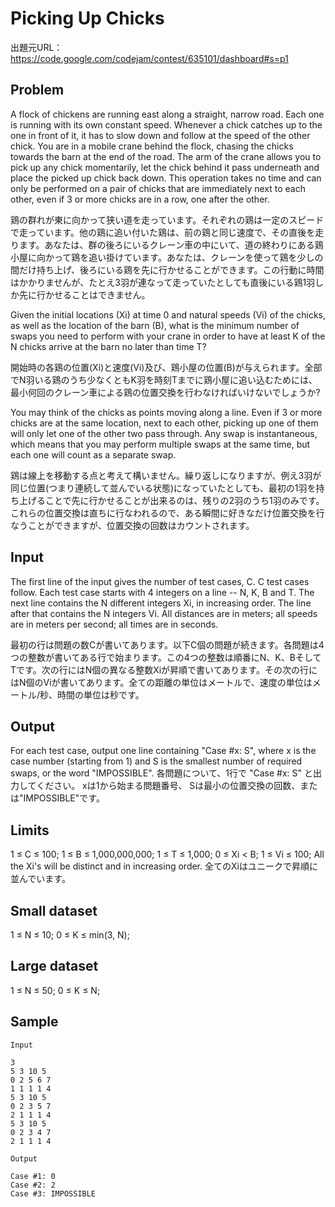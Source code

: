 # Picking Up Chicks

出題元URL：https://code.google.com/codejam/contest/635101/dashboard#s=p1

## Problem

A flock of chickens are running east along a straight, narrow road. Each one is running with its own constant speed. Whenever a chick catches up to the one in front of it, it has to slow down and follow at the speed of the other chick. You are in a mobile crane behind the flock, chasing the chicks towards the barn at the end of the road. The arm of the crane allows you to pick up any chick momentarily, let the chick behind it pass underneath and place the picked up chick back down. This operation takes no time and can only be performed on a pair of chicks that are immediately next to each other, even if 3 or more chicks are in a row, one after the other.

鶏の群れが東に向かって狭い道を走っています。それぞれの鶏は一定のスピードで走っています。他の鶏に追い付いた鶏は、前の鶏と同じ速度で、その直後を走ります。あなたは、群の後ろにいるクレーン車の中にいて、道の終わりにある鶏小屋に向かって鶏を追い掛けています。あなたは、クレーンを使って鶏を少しの間だけ持ち上げ、後ろにいる鶏を先に行かせることができます。この行動に時間はかかりませんが、たとえ3羽が連なって走っていたとしても直後にいる鶏1羽しか先に行かせることはできません。

Given the initial locations (Xi) at time 0 and natural speeds (Vi) of the chicks, as well as the location of the barn (B), what is the minimum number of swaps you need to perform with your crane in order to have at least K of the N chicks arrive at the barn no later than time T?

開始時の各鶏の位置(Xi)と速度(Vi)及び、鶏小屋の位置(B)が与えられます。全部でN羽いる鶏のうち少なくともK羽を時刻Tまでに鶏小屋に追い込むためには、最小何回のクレーン車による鶏の位置交換を行わなければいけないでしょうか?

You may think of the chicks as points moving along a line. Even if 3 or more chicks are at the same location, next to each other, picking up one of them will only let one of the other two pass through. Any swap is instantaneous, which means that you may perform multiple swaps at the same time, but each one will count as a separate swap.

鶏は線上を移動する点と考えて構いません。繰り返しになりますが、例え3羽が同じ位置(つまり連続して並んでいる状態)になっていたとしても、最初の1羽を持ち上げることで先に行かせることが出来るのは、残りの2羽のうち1羽のみです。これらの位置交換は直ちに行なわれるので、ある瞬間に好きなだけ位置交換を行なうことができますが、位置交換の回数はカウントされます。

## Input

The first line of the input gives the number of test cases, C. C test cases follow. Each test case starts with 4 integers on a line -- N, K, B and T. The next line contains the N different integers Xi, in increasing order. The line after that contains the N integers Vi. All distances are in meters; all speeds are in meters per second; all times are in seconds.

最初の行は問題の数Cが書いてあります。以下C個の問題が続きます。各問題は4つの整数が書いてある行で始まります。この4つの整数は順番にN、K、BそしてTです。次の行にはN個の異なる整数Xiが昇順で書いてあります。その次の行にはN個のViが書いてあります。全ての距離の単位はメートルで、速度の単位はメートル/秒、時間の単位は秒です。


## Output

For each test case, output one line containing "Case #x: S", where x is the case number (starting from 1) and S is the smallest number of required swaps, or the word "IMPOSSIBLE".
各問題について、1行で "Case #x: S" と出力してください。 xは1から始まる問題番号、 Sは最小の位置交換の回数、または"IMPOSSIBLE"です。

## Limits

1 ≤ C ≤ 100;
1 ≤ B ≤ 1,000,000,000;
1 ≤ T ≤ 1,000;
0 ≤ Xi < B;
1 ≤ Vi ≤ 100;
All the Xi's will be distinct and in increasing order.
全てのXiはユニークで昇順に並んでいます。

## Small dataset

1 ≤ N ≤ 10;
0 ≤ K ≤ min(3, N);

## Large dataset

1 ≤ N ≤ 50;
0 ≤ K ≤ N;

## Sample

```
Input 
 	
3
5 3 10 5
0 2 5 6 7
1 1 1 1 4
5 3 10 5
0 2 3 5 7
2 1 1 1 4
5 3 10 5
0 2 3 4 7
2 1 1 1 4

Output 

Case #1: 0
Case #2: 2
Case #3: IMPOSSIBLE
```
